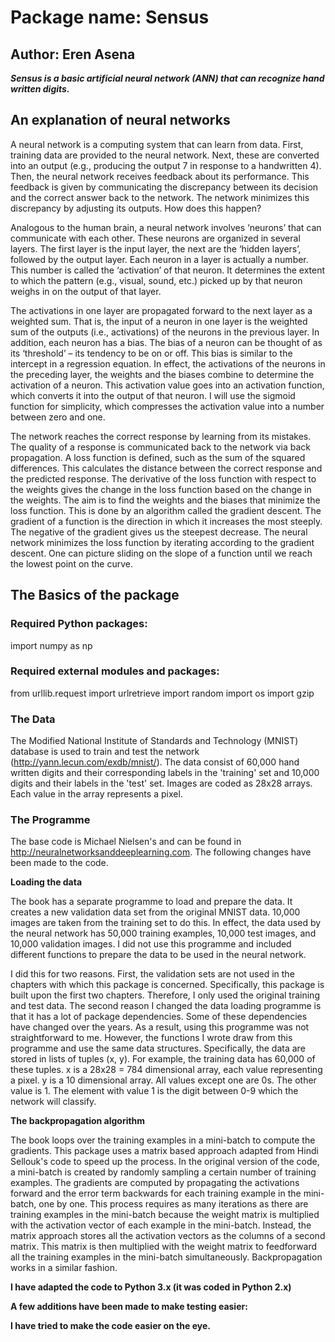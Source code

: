 # Package name: Sensus
## Author: Eren Asena 

***Sensus is a basic artificial neural network (ANN) that can recognize hand written digits.***

## An explanation of neural networks
A neural network is a computing system that can learn from data. First, training data are provided to the neural network. 
Next, these are converted into an output (e.g., producing the output 7 in response to a handwritten 4). Then, the neural 
network receives feedback about its performance. This feedback is given by communicating the discrepancy between its decision 
and the correct answer back to the network. The network minimizes this discrepancy by adjusting its outputs. How does this happen?

Analogous to the human brain, a neural network involves ‘neurons’ that can communicate with each other. These neurons are 
organized in several layers. The first layer is the input layer, the next are the ‘hidden layers’, followed by the output 
layer. Each neuron in a layer is actually a number. This number is called the ‘activation’ of that neuron. It determines the 
extent to which the pattern (e.g., visual, sound, etc.) picked up by that neuron weighs in on the output of that layer.

The activations in one layer are propagated forward to the next layer as a weighted sum. That is, the input of a neuron in one 
layer is the weighted sum of the outputs (i.e., activations) of the neurons in the previous layer. In addition, each neuron has 
a bias. The bias of a neuron can be thought of as its ‘threshold’ – its tendency to be on or off. This bias is similar to the 
intercept in a regression equation. In effect, the activations of the neurons in the preceding layer, the weights and the biases 
combine to determine the activation of a neuron. This activation value goes into an activation function, which converts it into 
the output of that neuron. I will use the sigmoid function for simplicity, which compresses the activation value into a number 
between zero and one.

The network reaches the correct response by learning from its mistakes. The quality of a response is communicated back to the 
network via back propagation. A loss function is defined, such as the sum of the squared differences. This calculates the 
distance between the correct response and the predicted response. The derivative of the loss function with respect to the 
weights gives the change in the loss function based on the change in the weights. The aim is to find the weights and the 
biases that minimize the loss function. This is done by an algorithm called the gradient descent. The gradient of a function 
is the direction in which it increases the most steeply. The negative of the gradient gives us the steepest decrease. The 
neural network minimizes the loss function by iterating according to the gradient descent. One can picture sliding on the 
slope of a function until we reach the lowest point on the curve.

## The Basics of the package 

### Required Python packages:
import numpy as np

### Required external modules and packages: 
from urllib.request import urlretrieve
import random
import os
import gzip

### The Data 

The Modified National Institute of Standards and Technology (MNIST) database is used to train and test the network 
(http://yann.lecun.com/exdb/mnist/). The data consist of 60,000 hand written digits and their corresponding labels in the 
'training' set and 10,000 digits and their labels in the 'test' set. Images are coded as 28x28 arrays. Each value in the 
array represents a pixel. 

### The Programme

The base code is Michael Nielsen's and can be found in http://neuralnetworksanddeeplearning.com. The following changes have 
been made to the code. 

**Loading the data**

The book has a separate programme to load and prepare the data. It creates a new validation data set from the original MNIST 
data. 10,000 images are taken from the training set to do this. In effect, the data used by the neural network has 50,000 
training examples, 10,000 test images, and 10,000 validation images. I did not use this programme and included different 
functions to prepare the data to be used in the neural network. 

I did this for two reasons. First, the validation sets are not used in the chapters with which this package is concerned. 
Specifically, this package is built upon the first two chapters. Therefore, I only used the original training and test data. 
The second reason I changed the data loading programme is that it has a lot of package dependencies. Some of these dependencies 
have changed over the years. As a result, using this programme was not straightforward to me. However, the functions I wrote 
draw from this programme and use the same data structures. Specifically, the data are stored in lists of tuples (x, y). For 
example, the training data has 60,000 of these tuples. x is a 28x28 = 784 dimensional array, each value representing a pixel. 
y is a 10 dimensional array. All values except one are 0s. The other value is 1. The element with value 1 is the digit 
between 0-9 which the network will classify.

**The backpropagation algorithm**

The book loops over the training examples in a mini-batch to compute the gradients. This package uses a matrix based approach adapted from Hindi Sellouk's code to speed up the process. In the original version of the code, a mini-batch is created by randomly sampling a certain number of training examples. The gradients are computed by propagating the activations forward and the error term backwards for each training example in the mini-batch, one by one. This process requires as many iterations as there are training examples in the mini-batch because the weight matrix is multiplied with the activation vector of each example in the mini-batch. 
Instead, the matrix approach stores all the activation vectors as the columns of a second matrix. This matrix is then multiplied with the weight matrix to feedforward all the training examples in the mini-batch simultaneously. Backpropagation works in a similar fashion. 

**I have adapted the code to Python 3.x (it was coded in Python 2.x)**

**A few additions have been made to make testing easier:**

**I have tried to make the code easier on the eye.** 


